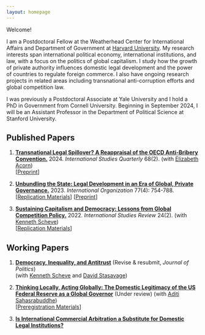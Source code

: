 ```yaml
---
layout: homepage
---
```


Welcome!

I am a Postdoctoral Fellow at the Weatherhead Center for International Affairs and Department of Government at [Harvard University](https://www.gov.harvard.edu/). My research interests span international political economy, international institutions, and law, with a focus on the politics of global capitalism. I study how the growth of private authority influences domestic legal development and the power of countries to regulate foreign commerce. I also have ongoing research projects in related areas including transnational anti-corruption efforts and global competition law. 

I was previously a Postdoctoral Associate at Yale University and I hold a PhD in Government from Cornell University. Beginning in September 2024, I will be an Assistant Professor in the Department of Political Science at Stanford University.



## Published Papers

1. **[Transnational Legal Spillover? A Reappraisal of the OECD Anti-Bribery Convention.](https://doi.org/10.1093/isq/sqae071)** 2024. *International Studies Quarterly* 68(2).
(with [Elizabeth Acorn](http://www.elizabethacorn.com)) <br> [[Preprint](/assets/papers/Acorn_Allen_2023_Spillover.pdf)]

2. **[Unbundling the State: Legal Development in an Era of Global, Private Governance.](https://doi.org/10.1017/S0020818323000218)** 2023. *International Organization* 77(4): 754-788. <br> [[Replication Materials](https://doi.org/10.7910/DVN/GSVW3C)] [[Preprint](/assets/papers/MAllen-unbundling-20230911.pdf)] 

3. **[Sustaining Capitalism and Democracy: Lessons from Global Competition Policy.](https://doi.org/10.1093/isr/viac018)** 2022. *International Studies Review* 24(2). (with [Kenneth Scheve](https://scheve-research.org/)) <br> [[Replication Materials](https://doi.org/10.7910/DVN/QCLWEM)] 

## Working Papers

1. **[Democracy, Inequality, and Antitrust](https://papers.ssrn.com/sol3/papers.cfm?abstract_id=4358176)** (Revise & resubmit, *Journal of Politics*) <br>
(with [Kenneth Scheve](https://scheve-research.org/) and [David Stasavage](https://stasavage.com/))

2. **[Thinking Locally, Acting Globally: The Domestic Legitimacy of the US Federal Reserve as a Global Governor](/assets/papers/fed-survey-20240215.pdf)** (Under review) (with [Aditi Sahasrabuddhe](https://aditisahasrabuddhe.com)) <br> [[Preregistration Materials](https://osf.io/axq5c/)]

3. **[Is International Commercial Arbitration a Substitute for Domestic Legal Institutions?](/assets/papers/MAllen-icasub-20220927.pdf)**



